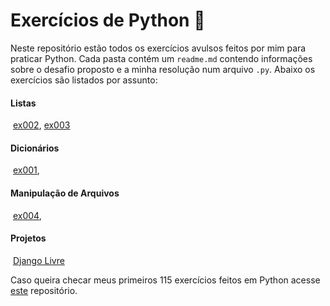 # Exercícios de Python :snake:

Neste repositório estão todos os exercícios avulsos feitos por mim para praticar Python. Cada pasta contém um `readme.md` contendo informações sobre o desafio proposto e a minha resolução num arquivo `.py`.  Abaixo os exercícios são listados por assunto:

#### Listas

​	[ex002](https://github.com/nandakobs/exercicios-python/tree/main/ex002), [ex003](https://github.com/nandakobs/exercicios-python/tree/main/ex003)

#### Dicionários

​	[ex001](https://github.com/nandakobs/exercicios-python/tree/main/ex001),

#### Manipulação de Arquivos

​	[ex004](https://github.com/nandakobs/exercicios-python/tree/main/ex004),

#### Projetos

​	[Django Livre](https://github.com/Lorena-Mattos/DjangoLivre)



Caso queira checar meus primeiros 115 exercícios feitos em Python acesse [este](https://github.com/nandakobs/curso_em_video.py) repositório. 